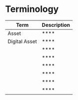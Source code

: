 # Terminology



| **Term**      | **Description** |
| ------------- | --------------- |
| Asset         | ****            |
| Digital Asset | ****            |
|               | ****            |
|               | ****            |
|               | ****            |
|               | ****            |
|               | ****            |
|               | ****            |
